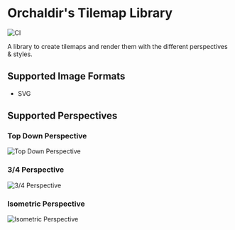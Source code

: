 # Orchaldir's Tilemap Library

![CI](https://github.com/Orchaldir/tilemap/workflows/CI/badge.svg)

A library to create tilemaps and render them with the different perspectives & styles.

## Supported Image Formats

* SVG

## Supported Perspectives

### Top Down Perspective

![Top Down Perspective](../assets/V0.1/top_down.svg)

### 3/4 Perspective

![3/4 Perspective](../assets/V0.1/3_4.svg)

### Isometric Perspective

![Isometric Perspective](../assets/V0.1/isometric.svg)